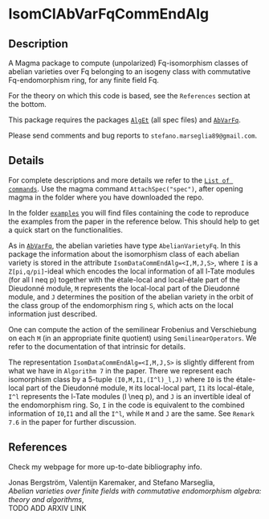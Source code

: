 # IsomClAbVarFqCommEndAlg

Description
--

A Magma package to compute (unpolarized) Fq-isomorphism classes of abelian varieties over Fq belonging to an isogeny class with commutative Fq-endomorphism ring, for any finite field Fq.

For the theory on which this code is based, see the `References` section at the bottom.

This package requires the packages [`AlgEt`](https://github.com/stmar89/AlgEt) (all spec files) and [`AbVarFq`](https://github.com/stmar89/AbVarFq).

Please send comments and bug reports to `stefano.marseglia89@gmail.com`.

Details
--

For complete descriptions and more details we refer to the [`List of commands`](https://github.com/stmar89/IsomClAbVarFqCommEndAlg/blob/main/doc/ListOfCommands.md).
Use the magma command `AttachSpec("spec")`, after opening magma in the folder where you have downloaded the repo.

In the folder [`examples`](https://github.com/stmar89/IsomClAbVarFqCommEndAlg/tree/main/examples) you will find files containing the code to reproduce the examples from the paper in the reference below. This should help to get a quick start on the functionalities.

As in [`AbVarFq`](https://github.com/stmar89/AbVarFq), the abelian varieties have type `AbelianVarietyFq`.
In this package the information about the isomorphism class of each abelian variety is stored in the attribute `IsomDataCommEndAlg=<I,M,J,S>`, where `I` is a `Z[pi,q/pi]`-ideal which encodes the local information of all l-Tate modules (for all l neq p) together with the étale-local and local-étale part of the Dieudonné module, `M` represents the local-local part of the Dieudonné module, and `J` determines the position of the abelian variety in the orbit of the class group of the endomorphism ring `S`, which acts on the local information just described.

One can compute the action of the semilinear Frobenius and Verschiebung on each `M` (in an appropriate finite quotient) using `SemilinearOperators`. We refer to the documentation of that intrinsic for details.

The representation `IsomDataCommEndAlg=<I,M,J,S>` is slightly different from what we have in `Algorithm 7` in the paper. There we represent each isomorphism class by a 5-tuple `(I0,M,I1,(I^l)_l,J)` where `I0` is the étale-local part of the Dieudonné module, `M` its local-local part, `I1` its local-étale, `I^l` represents the l-Tate modules (l \neq p), and `J` is an invertible ideal of the endomorphism ring. So, `I` in the code is equivalent to the combined information of `I0`,`I1` and all the `I^l`, while `M` and `J` are the same. See `Remark 7.6` in the paper for further discussion.


References
--
Check my webpage for more up-to-date bibliography info.

Jonas Bergström, Valentijn Karemaker, and Stefano Marseglia,<br>
*Abelian varieties over finite fields with commutative endomorphism algebra: theory and algorithms*,<br>
TODO ADD ARXIV LINK
